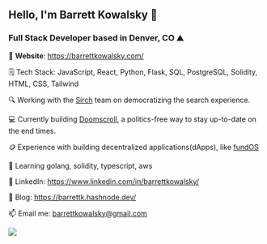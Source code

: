 ## Hello, I'm Barrett Kowalsky 👋
### Full Stack Developer based in Denver, CO ⛰️
🔗 **Website**: https://barrettkowalsky.com/

🗒️ Tech Stack: JavaScript, React, Python, Flask, SQL, PostgreSQL, Solidity, HTML, CSS, Tailwind

🔍 Working with the [Sirch](https://thesirchengine.com/) team on democratizing the search experience.

💻 Currently building [Doomscroll](https://github.com/barrettk8090/doomscroll), a politics-free way to stay up-to-date on the end times.

🪙 Experience with building decentralized applications(dApps), like [fundOS](https://github.com/barrettk8090/fundOS) 

🧠 Learning golang, solidity, typescript, aws

👤 LinkedIn: https://www.linkedin.com/in/barrettkowalsky/

📘 Blog: https://barrettk.hashnode.dev/

📫 Email me: barrettkowalsky@gmail.com

![](https://komarev.com/ghpvc/?username=barrettk8090)
